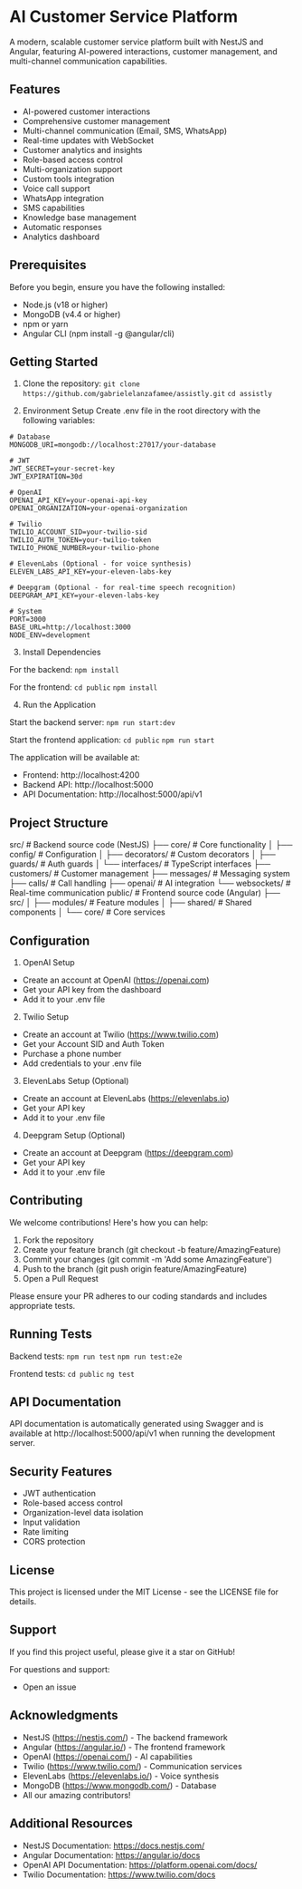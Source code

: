 # AI Customer Service Platform

A modern, scalable customer service platform built with NestJS and Angular, featuring AI-powered interactions, customer management, and multi-channel communication capabilities.

## Features

- AI-powered customer interactions
- Comprehensive customer management
- Multi-channel communication (Email, SMS, WhatsApp)
- Real-time updates with WebSocket
- Customer analytics and insights
- Role-based access control
- Multi-organization support
- Custom tools integration
- Voice call support
- WhatsApp integration
- SMS capabilities
- Knowledge base management
- Automatic responses
- Analytics dashboard

## Prerequisites

Before you begin, ensure you have the following installed:
- Node.js (v18 or higher)
- MongoDB (v4.4 or higher)
- npm or yarn
- Angular CLI (npm install -g @angular/cli)

## Getting Started

1. Clone the repository:
`git clone https://github.com/gabrielelanzafamee/assistly.git`
`cd assistly`

2. Environment Setup
Create .env file in the root directory with the following variables:

```
# Database
MONGODB_URI=mongodb://localhost:27017/your-database

# JWT
JWT_SECRET=your-secret-key
JWT_EXPIRATION=30d

# OpenAI
OPENAI_API_KEY=your-openai-api-key
OPENAI_ORGANIZATION=your-openai-organization

# Twilio
TWILIO_ACCOUNT_SID=your-twilio-sid
TWILIO_AUTH_TOKEN=your-twilio-token
TWILIO_PHONE_NUMBER=your-twilio-phone

# ElevenLabs (Optional - for voice synthesis)
ELEVEN_LABS_API_KEY=your-eleven-labs-key

# Deepgram (Optional - for real-time speech recognition)
DEEPGRAM_API_KEY=your-eleven-labs-key

# System
PORT=3000
BASE_URL=http://localhost:3000
NODE_ENV=development
```

3. Install Dependencies

For the backend:
`npm install`

For the frontend:
`cd public`
`npm install`

4. Run the Application

Start the backend server:
`npm run start:dev`

Start the frontend application:
`cd public`
`npm run start`

The application will be available at:
- Frontend: http://localhost:4200
- Backend API: http://localhost:5000
- API Documentation: http://localhost:5000/api/v1

## Project Structure

src/                  # Backend source code (NestJS)
├── core/            # Core functionality
│   ├── config/      # Configuration
│   ├── decorators/  # Custom decorators
│   ├── guards/      # Auth guards
│   └── interfaces/  # TypeScript interfaces
├── customers/       # Customer management
├── messages/        # Messaging system
├── calls/           # Call handling
├── openai/          # AI integration
└── websockets/      # Real-time communication
public/              # Frontend source code (Angular)
├── src/
│   ├── modules/     # Feature modules
│   ├── shared/      # Shared components
│   └── core/        # Core services

## Configuration

1. OpenAI Setup
- Create an account at OpenAI (https://openai.com)
- Get your API key from the dashboard
- Add it to your .env file

2. Twilio Setup
- Create an account at Twilio (https://www.twilio.com)
- Get your Account SID and Auth Token
- Purchase a phone number
- Add credentials to your .env file

3. ElevenLabs Setup (Optional)
- Create an account at ElevenLabs (https://elevenlabs.io)
- Get your API key
- Add it to your .env file

4. Deepgram Setup (Optional)
- Create an account at Deepgram (https://deepgram.com)
- Get your API key
- Add it to your .env file

## Contributing

We welcome contributions! Here's how you can help:

1. Fork the repository
2. Create your feature branch (git checkout -b feature/AmazingFeature)
3. Commit your changes (git commit -m 'Add some AmazingFeature')
4. Push to the branch (git push origin feature/AmazingFeature)
5. Open a Pull Request

Please ensure your PR adheres to our coding standards and includes appropriate tests.

## Running Tests

Backend tests:
`npm run test`
`npm run test:e2e`

Frontend tests:
`cd public`
`ng test`

## API Documentation

API documentation is automatically generated using Swagger and is available at http://localhost:5000/api/v1 when running the development server.

## Security Features

- JWT authentication
- Role-based access control
- Organization-level data isolation
- Input validation
- Rate limiting
- CORS protection

## License

This project is licensed under the MIT License - see the LICENSE file for details.

## Support

If you find this project useful, please give it a star on GitHub!

For questions and support:
- Open an issue

## Acknowledgments

- NestJS (https://nestjs.com/) - The backend framework
- Angular (https://angular.io/) - The frontend framework
- OpenAI (https://openai.com/) - AI capabilities
- Twilio (https://www.twilio.com/) - Communication services
- ElevenLabs (https://elevenlabs.io/) - Voice synthesis
- MongoDB (https://www.mongodb.com/) - Database
- All our amazing contributors!

## Additional Resources

- NestJS Documentation: https://docs.nestjs.com/
- Angular Documentation: https://angular.io/docs
- OpenAI API Documentation: https://platform.openai.com/docs/
- Twilio Documentation: https://www.twilio.com/docs